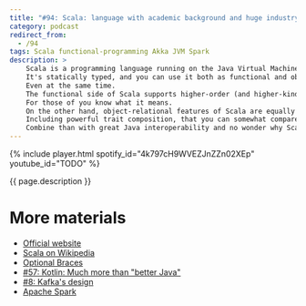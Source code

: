 ```yaml
---
title: "#94: Scala: language with academic background and huge industry adoption"
category: podcast
redirect_from:
  - /94
tags: Scala functional-programming Akka JVM Spark
description: >
    Scala is a programming language running on the Java Virtual Machine.
    It's statically typed, and you can use it both as functional and object-oriented language.
    Even at the same time.
    The functional side of Scala supports higher-order (and higher-kinded) types.
    For those of you know what it means.
    On the other hand, object-relational features of Scala are equally strong.
    Including powerful trait composition, that you can somewhat compare to multiple inheritance.
    Combine than with great Java interoperability and no wonder why Scala became a go to language for many ex-Java developers.
---
```


{% include player.html spotify_id="4k797cH9WVEZJnZZn02XEp" youtube_id="TODO" %}

{{ page.description }}

<!--
Let's start from the surface: the syntax.
Scala somewhat resembles Java.
But there are many shortcuts and things you can skip to make it more concise, for example:

* optional semicolons
* optional `return` statement
* optional block braces (indentation is significant, like in Python)
* optional type declarations
* optional parens and dot when invoking methods (so-called _point-free_ style)

And so on, and so forth.
We don't have time to cover all of these, so let's take the last one as an example.
In Scala, you can say `1 to 10` to generate a range of numbers.
Like, literally, no punctuation whatsoever.
You can simply say `list = 1 to 10`.
In reality, it's actually a method named `to()` invoked on an integer `1` with an argument `10`.
So you can use more verbose syntax `1.to(10)`.
Oh, and the method `to()` is actually an extension function.
This means you can add new methods to existing classes.
Even the ones you have no source code for.
Scala has them as well.

As you can see, the syntax can be confusing, and it's just the tip of the iceberg.
But let's not focus on the surface.
If you quitely love Haskell but program in Java to make a living, Scala is for you.
And I'm not only talking about very powerful type system.
Scala support algebraic data types, currying, higher order functions, partial application, lazy evaluation, immutability...
Each of these deserve a separate episode.
You can even take advantage of tail call optimization.
In short, it means that carefully implemented recursion will not blow away your stack with `StackOverflowError`.

Keep in mind that all of these features were available way before Java even had lambda expressions and records.
And almost a decade before Kotlin.
The latter often referred to as more powerful than Java, but simpler than Scala.
In a sense, Scala was way ahead of the competition in terms of language features.

The industry adoption is pretty big and there are many killer apps and libraries.
Probably the best known is [Apache Spark](https://spark.apache.org/), the successor to Hadoop.
Also, [Kafka](https://kafka.apache.org/) is powered by Scala.
That's right, Scala is probably best known in distributed, high volume and high load industry.
There are plenty of libraries to support high-performance concurrency.
ZIO, Monix, Cats-effect, Scalaz - just to name a few.

With all these amazing features, many developers aren't that positive about Scala.
Many advanced language features like implicits, extension functions and macros make it hard to read.
For years, even IDEs struggled with code completion.
This also means that the compiler is quite slow.
Last but not least, libraries compiled against one version of Scala need to be recompiled for other versions.
Something unheard of in the Java community.
That being said, it's a powerful language.
But with great power comes great responsibility.

That's it, thanks for listening, bye!

-->

# More materials

* [Official website](https://www.scala-lang.org/)
* [Scala on Wikipedia](https://en.wikipedia.org/wiki/Scala_(programming_language))
* [Optional Braces](https://docs.scala-lang.org/scala3/reference/other-new-features/indentation.html)
* [#57: Kotlin: Much more than "better Java"](https://nurkiewicz.com/57)
* [#8: Kafka's design](https://nurkiewicz.com/8)
* [Apache Spark](https://spark.apache.org/)

